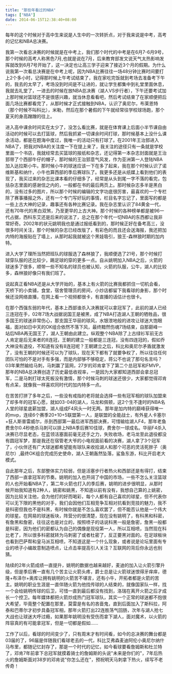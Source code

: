 ```yaml
---
title: "那些年看过的NBA"
tags: ["NBA"]
date: 2014-06-15T12:38:40+08:00
---
```


每年的这个时候对于高中生来说是人生中的一次转折点，对于我来说是中考，高考的记忆和NBA总决赛。

<!--more-->

我第一次看总决赛的时候就是在中考上，我们那个时代的中考是在6月7-6月9号，那个时候的高考人称黑色7月,也就是说在7月，后来教育部发文说天气太热影响发挥就改到6月7号开始了，这一决定也让高三学子迎来了接近3个月的假期。为什么说我第一次看总决赛是在中考上呢，因为NBA比赛往往一场48分钟比赛时间要打上2个多小时，记得那时候上午考试结束了，我在家吃完饭就到考场去准备考下午的，我去的太早了，考场没到时间是不让进的，就让学生都集中到礼堂里面休息，我就去礼堂了，一进去的时候在放NBA总决赛（湖人VS步行者），下午还要考试加上那时候对篮球还不是很感兴趣，就当休息看看吧，然后考试结束了在家顺便把后面几场比赛都看完了，从那时候才正式接触到NBA，认识了奥尼尔，布莱恩特（那个时候不叫科比），米勒，然后在那个暑假的下午就经常往学校球场跑，那个夏天的身高蹭蹭的往上。

进入高中课余时间实在太少了，没怎么看比赛，就是在体育课上后面小半节课自由活动的时候可以去打篮球，然后我抓紧一切课余时间打球，那时候基本上没什么课余活动，都是在题海中度过，我唯一的活动只有打球了。在2001年王治郅进入NBA了，把我对NBA的关注度一下在提上来了，我关注的途径只有一条就是学校里面一个书店，我就经常去买篮球的报纸和杂志，还记得第一本杂志封面就是王治郅带了个西部牛仔的帽子，那时候的王治郅意气风发，作为亚洲第一人登陆NBA加入达拉斯小牛。那时候小牛的球迷应该一下在多了起来，我在那个时候认识了诺维斯基和纳什，小牛也算西部的季后赛球队了。我更多还是从纸媒上看到他们的表现了，我买过来的杂志比课本看的仔细多了，经常是从头到尾一字不落的看完，包括杂志里面的感谢信之内的，一般都在书的最后两页上。那时候杂志多半是黑白的，没有过多的图片，所以那个时候的编辑的文字功底很厉害，最喜欢的一个专栏除了赛事播报之外，还有一个专门写好玩的事情，栏目名字忘记了，里面写的都是一些上古大神的记录，趣事还有各种比赛记录。我在杂志里认识了84黄金一代，还有70年代的黑白双煞，乃至更早的上古大神。那个时候的各种榜单都是被96一代占据，西科东艾还是后来的说法了，总之在那个年代一切NBA的东西都让我非常好奇。2002年的状元姚明我也是通过报纸看到的，那时候正好在备考高三，没很多时间关注，那个时候的杂志已经改版了，有彩色的而且还会送海报，我还把加内特的海报贴在了墙上，从那时起我就被这个黑娃吸引，狼王-森林狼时期的加内特。

进入大学了理所当然把班队的球服选了森林狼了，我顺便选了21号，那个时候打球穿队服的还比较少，踢足球的穿的更多一点。自从姚明加入NBA之后，火箭的球迷多了很多，顺带一些不知名的球员也被认知，火箭的队服，公牛，湖人的比较多，森林狼好像只有我们班了。

说起真正看NBA还是从大学开始的，基本上有火箭的比赛我都抓住一切机会看，天桥下的小卖铺，食堂，宿舍管理员的房间，小炒店都留下我看球的身影，那个时候还没网络直播，在网上看一个视频都很卡，有直播的话估计也很卡。

在那个西强东弱的年代，基本上西部谁杀入决赛就可以拿冠军了，此前的湖人已经三连冠在手，02年7场大战据说国王是被黑，成了NBA打造湖人王朝的牺牲品，很多国王的球迷非常伤心，那支国王华丽的球风，水银泄地般的进攻让球迷大饱眼福，面对如日中天的OK组合依然不落下风，最终黯然伤魂7场结束，自那巅峰一站后NBA再无国王了，湖人王朝由此建立。纵观整个NBA除了上古绿衫军前无古人肯定是后无来者的8连冠，王朝的建立一般都是三连冠，没有四连冠的，假如乔大神没有退役，不知道有没有8连冠呢？王朝建立之后，科比和奥尼尔矛盾就激发了，没有王朝的时候还可以为了球队，现在天下都有了就要争权了，所以往往任何团队可怕的不是对手有多强，而是内部够不够稳定，蒋公不也说了那句名言吗？03年果然输给马刺，马刺赢了篮网，27岁的邓肯拿下了第二个总冠军和FMVP，那年的NBA总决赛创造了历史最低收视率，一是因为大家都知道西部会拿总冠军，二是马刺打球太死板没有激情，那个时候马刺的球迷还很少，大家都觉得邓肯有点呆，就像我一样喜欢同时代的加内特多一点。

在苦苦打拼了多年之后，一些没有戒指的老将就会选择一些有冠军相的球队加盟来了却多年的冠军心愿，就如03-04的湖人，马龙和佩顿，这2个生不逢时的NBA名人堂的球星底薪加盟，湖人组成F4风头一时无两。那年是加内特的巅峰获得唯一的mvp，连续6个赛季20+10+5联盟第一人，是联盟的全能战士，有外星人卡塞尔+狂人斯普雷威尔，杀到西部第一最后进军西部决赛，可惜输给湖人F4，那年老鱼费舍尔0.4秒绝杀马刺可以排上NBA季后赛10佳球，费舍尔一球成名。华丽F4杀入决赛已尽显老态，在蓝领活塞面前毫无还手之力，失败收场，老马龙至此退役都没有圆冠军梦，那是我还在宿管老大爷的小电视面前看的决赛，湖人拿了3个冠军了，小伙伴还有广大球迷都希望能有球队来收拾湖人和那个可恶的灵活死胖子（奥尼尔）,最终OK组合完成历史使命，湖人王朝轰然坠落，鲨鱼东游，科比开启老大模式。

自此那年之后，东部整体实力较弱，但是活塞步行者热火和西部还是有得打，结束了西部一直拿冠军的节奏。姚明的加入也开阔了中国的市场，一些不怎么关注篮球的人也开始看NBA了，第二年火箭也打入的季后赛，姚明的进步很明显，从那时候开始我知道有2种人，姚密和姚黑，不知道以前有没有，我想自己算的上姚密，因为比较关注他，会为他打的好而喝彩，每个人都有自己喜欢的球星，但不代表你可以无下限的黑他的对手，我们会因他们互相竞争互相对抗看到竞技的魅力，我不是科密但我也不是科黑，有时候你就是不怎么喜欢罢了，但不能否认他是一个伟大的球星。在网易的球迷板块，阵营分的很清楚，现在没有姚明了，有科黑和科密，有詹黑和詹密，往往这也是对立的，按照喷子的话说科黑一般是詹密，詹黑一般都是科密，因为他们的密都认为自己的偶像是现役第一人，所以互相喷，当然现在科比老了，所以很多科密就转为马刺密了或者杜密了，反正要黑对面的。在足球板块也看到巴萨帮和皇马派互相喷，不知道这是一个什么现象，或者说是论坛里面有专业的喷子小编故意制造喷点，让点击率提高引人关注？互联网的背后你永远也别猜。

陆续的2年火箭成绩一直提升，姚明的数据也越来越好，麦迪的加入让火箭引擎升级，但是季后赛一直有几个苦主让火箭头疼，爵士总是让火箭球迷恨得牙痒痒，德隆+布泽尔+奥库让拥有姚明的火箭苦不堪言，还有小牛，开拓者都是火箭的苦主。姚明的职业生涯是一直伴随火箭为他找传球的人结束的，就像国家队一样，找一个会给姚明传球的后卫，可惜一直到最后都没有找到，洛瑞在离开火箭之后才成长一个控卫。每年媒体都把火箭炒成热门冠军球队，其实一个正常的球迷都不抱很大希望，毕竟整个配置在那里，莫雷是有名的吝啬鬼，直到后面加入了斯科拉，阿泰和巴蒂尔才初步具备冠军相，那年火箭打出22连胜荡气回肠，次年与湖人抢七大战也让球迷大呼过瘾，如果那年姚明没有受伤而拿下湖人，面对魔术，以火箭的阵容真的有可能拿冠军，但是一切都是假如……

工作了以后，看球的时间变少了，只有周末才有时间看，如今的总决赛的舞台都是03届的了，96届是伴随我们看球老去的一代，科比艾弗森麦迪阿伦小奥尼尔纳什马布里，都随记忆封存了，那是一个时代的记忆，如今看球要看詹姆斯和杜兰特了，邓肯7年前拿下总冠军就摸着骑士的詹姆斯的头说"未来是你们的"，7年后热火的詹姆斯面对38岁的邓肯说"你怎么还在"，预祝明天马刺拿下热火，续写不老传奇！
